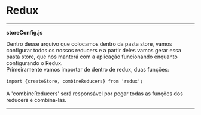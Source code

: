 <h1>Redux</h1>
<hr/>
<strong>storeConfig.js</strong>
<p>
Dentro desse arquivo que colocamos dentro da pasta store, vamos configurar todos os nossos reducers e a partir deles
vamos gerar essa pasta store, que nos manterá com a aplicação funcionando enquanto configurando o Redux. 
<br/>
Primeiramente vamos importar de dentro de redux, duas funções:
<br/><br/>
<code>import {createStore, combineReducers} from 'redux';</code>
<br/><br/>
A 'combineReducers' será responsável por pegar todas as funções dos reducers e combina-las.

</p>
<hr/>